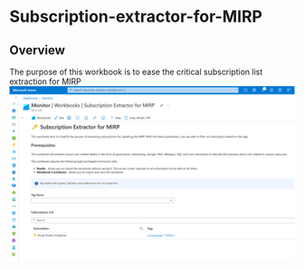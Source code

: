 # Subscription-extractor-for-MIRP
## Overview
The purpose of this workbook is to ease the critical subscription list extraction for MIRP
![Capture](/images/capture.png)
